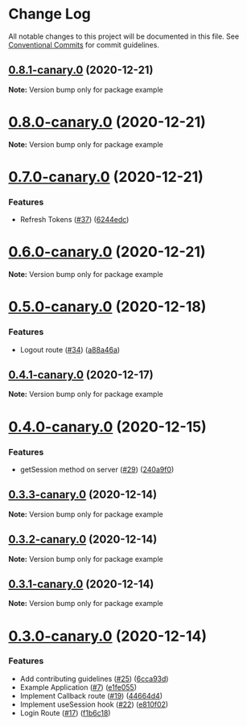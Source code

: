 # Change Log

All notable changes to this project will be documented in this file.
See [Conventional Commits](https://conventionalcommits.org) for commit guidelines.

## [0.8.1-canary.0](https://github.com/jamiedavenport/nauth0/compare/v0.8.0-canary.0...v0.8.1-canary.0) (2020-12-21)

**Note:** Version bump only for package example

# [0.8.0-canary.0](https://github.com/jamiedavenport/nauth0/compare/v0.7.0-canary.0...v0.8.0-canary.0) (2020-12-21)

**Note:** Version bump only for package example

# [0.7.0-canary.0](https://github.com/jamiedavenport/nauth0/compare/v0.6.0-canary.0...v0.7.0-canary.0) (2020-12-21)

### Features

- Refresh Tokens ([#37](https://github.com/jamiedavenport/nauth0/issues/37)) ([6244edc](https://github.com/jamiedavenport/nauth0/commit/6244edc48d2546c02cfd888bdb61d80a5c6a247c))

# [0.6.0-canary.0](https://github.com/jamiedavenport/nauth0/compare/v0.5.0-canary.0...v0.6.0-canary.0) (2020-12-21)

**Note:** Version bump only for package example

# [0.5.0-canary.0](https://github.com/jamiedavenport/nauth0/compare/v0.4.1-canary.0...v0.5.0-canary.0) (2020-12-18)

### Features

- Logout route ([#34](https://github.com/jamiedavenport/nauth0/issues/34)) ([a88a46a](https://github.com/jamiedavenport/nauth0/commit/a88a46a86634ef98957cc1709d1ed6f9e9f074a5))

## [0.4.1-canary.0](https://github.com/jamiedavenport/nauth0/compare/v0.4.0-canary.0...v0.4.1-canary.0) (2020-12-17)

**Note:** Version bump only for package example

# [0.4.0-canary.0](https://github.com/jamiedavenport/nauth0/compare/v0.3.3-canary.0...v0.4.0-canary.0) (2020-12-15)

### Features

- getSession method on server ([#29](https://github.com/jamiedavenport/nauth0/issues/29)) ([240a9f0](https://github.com/jamiedavenport/nauth0/commit/240a9f04c0616379e7357c4a49ca2a4041e1e059))

## [0.3.3-canary.0](https://github.com/jamiedavenport/nauth0/compare/v0.3.2-canary.0...v0.3.3-canary.0) (2020-12-14)

**Note:** Version bump only for package example

## [0.3.2-canary.0](https://github.com/jamiedavenport/nauth0/compare/v0.3.1-canary.0...v0.3.2-canary.0) (2020-12-14)

**Note:** Version bump only for package example

## [0.3.1-canary.0](https://github.com/jamiedavenport/nauth0/compare/v0.3.0-canary.0...v0.3.1-canary.0) (2020-12-14)

**Note:** Version bump only for package example

# [0.3.0-canary.0](https://github.com/jamiedavenport/nauth0/compare/v0.2.0-canary.0...v0.3.0-canary.0) (2020-12-14)

### Features

- Add contributing guidelines ([#25](https://github.com/jamiedavenport/nauth0/issues/25)) ([6cca93d](https://github.com/jamiedavenport/nauth0/commit/6cca93d4c5c259e4516597d52f9c14d3d79e1fb2))
- Example Application ([#7](https://github.com/jamiedavenport/nauth0/issues/7)) ([e1fe055](https://github.com/jamiedavenport/nauth0/commit/e1fe05593da8768b6fe03e6b4b02a01bfbaba585))
- Implement Callback route ([#19](https://github.com/jamiedavenport/nauth0/issues/19)) ([44664d4](https://github.com/jamiedavenport/nauth0/commit/44664d466c9a30ae5d97a7433d2520044adee9a8))
- Implement useSession hook ([#22](https://github.com/jamiedavenport/nauth0/issues/22)) ([e810f02](https://github.com/jamiedavenport/nauth0/commit/e810f0258256a9eb54b3f70d8a733a42302171e2))
- Login Route ([#17](https://github.com/jamiedavenport/nauth0/issues/17)) ([f1b6c18](https://github.com/jamiedavenport/nauth0/commit/f1b6c18b238b8ac08293b0c793a9d19c53a26415))
